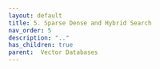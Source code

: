 ```yaml
---
layout: default
title: 5. Sparse Dense and Hybrid Search
nav_order: 5
description: ".."
has_children: true
parent:  Vector Databases
---
```



